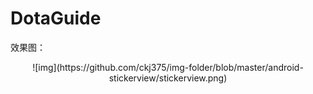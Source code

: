 # DotaGuide

效果图：  
<center>
![img](https://github.com/ckj375/img-folder/blob/master/android-stickerview/stickerview.png)   
</center>
